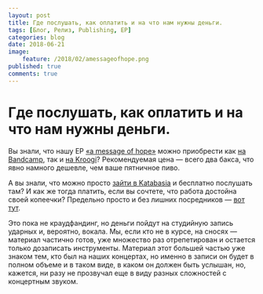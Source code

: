```yaml
---
layout: post
title: Где послушать, как оплатить и на что нам нужны деньги.
tags: [Блог, Релиз, Publishing, EP]
categories: blog
date: 2018-06-21
image:
    feature: /2018/02/amessageofhope.png
published: true
comments: true
---
```

# Где послушать, как оплатить и на что нам нужны деньги.

Вы знали, что нашу EP [«a message of hope»](https://omega9.github.io/blog/amessageofhope/) можно приобрести как [на Bandcamp](https://omega9.bandcamp.com/album/a-message-of-hope), так и [на Kroogi](https://omega9.kroogi.com/ru/download/3534317-a-message-of-hope.html)?
Рекомендуемая цена — всего два бакса, что явно намного дешевле, чем ваше пятничное пиво.

А вы знали, что можно просто [зайти в Katabasia](https://vk.com/wall-27732107_81511) и бесплатно послушать там? И как же тогда платить, если вы сочтете, что работа достойна своей копеечки? Предельно просто и без лишних посредников — [вот тут](https://omega9.github.io/donation/).

Это пока не краудфандинг, но деньги пойдут на студийную запись ударных и, вероятно, вокала. Мы, если кто не в курсе, на сносях — материал частично готов, уже множество раз отрепетирован и остается только дозаписать инструменты. Материал этот большей частью уже знаком тем, кто был на наших концертах, но именно в записи он будет в полном объеме и в таком виде, в каком он должен быть услышан, но, кажется, ни разу не прозвучал еще в виду разных сложностей с концертным звуком.
